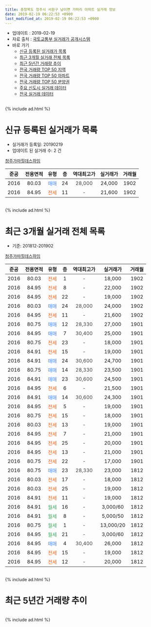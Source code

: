 ```yaml
---
title: 충청북도 청주시 서원구 남이면 가마리 아파트 실거래 정보
date: 2019-02-19 06:22:53 +0900
last_modified_at: 2019-02-19 06:22:53 +0900
---
```


* 업데이트 : 2019-02-19
* 자료 출처 : [국토교통부 실거래가 공개시스템](http://rt.molit.go.kr)
* 바로 가기
    * [신규 등록된 실거래가 목록](#신규-등록된-실거래가-목록)
    * [최근 3개월 실거래 전체 목록](#최근-3개월-실거래-전체-목록)
    * [최근 5년간 거래량 추이](#최근-5년간-거래량-추이)
    * [전국 거래량 TOP 50 지역](https://ayogom.github.io/apt-trade-info/최근-3개월-전국에서-가장-거래가-많이-발생한-지역)
    * [전국 거래량 TOP 50 아파트](https://ayogom.github.io/apt-trade-info/최근-3개월-전국에서-가장-거래가-많이-발생한-아파트)
    * [전국 거래량 TOP 50 분양권](https://ayogom.github.io/apt-trade-info/최근-3개월-전국에서-가장-거래가-많이-발생한-분양권)
    * [주요 신도시 실거래 데이터](https://ayogom.github.io/apt-trade-info/주요-신도시)
    * [전국 실거래 데이터](https://ayogom.github.io/apt-trade-info/전국)
<br>
{% include ad.html %}
<br>

# 신규 등록된 실거래가 목록
* 실거래가 등록일: 20190219
* 업데이트 된 실거래 수: 2 건


[청주가마힐데스하임](https://search.naver.com/search.naver?query=%EC%B6%A9%EC%B2%AD%EB%B6%81%EB%8F%84+%EC%B2%AD%EC%A3%BC%EC%8B%9C+%EC%84%9C%EC%9B%90%EA%B5%AC+%EB%82%A8%EC%9D%B4%EB%A9%B4+%EA%B0%80%EB%A7%88%EB%A6%AC+%EC%B2%AD%EC%A3%BC%EA%B0%80%EB%A7%88%ED%9E%90%EB%8D%B0%EC%8A%A4%ED%95%98%EC%9E%84)

|준공|전용면적|유형|층|역대최고가|실거래가|거래월|
|:---:|:---:|:---:|:---:|:---:|:---:|:---:|
|2016|80.03|<span style="color:#4285f3">매매</span>|24|<span style="color:#444444">28,000</span>|24,000|1902|
|2016|84.95|<span style="color:#ff5a00">전세</span>|11|<span style="color:#444444">-</span>|21,600|1902|


<br>
{% include ad.html %}
<br>

# 최근 3개월 실거래 전체 목록
* 기준: 201812-201902


[청주가마힐데스하임](https://search.naver.com/search.naver?query=%EC%B6%A9%EC%B2%AD%EB%B6%81%EB%8F%84+%EC%B2%AD%EC%A3%BC%EC%8B%9C+%EC%84%9C%EC%9B%90%EA%B5%AC+%EB%82%A8%EC%9D%B4%EB%A9%B4+%EA%B0%80%EB%A7%88%EB%A6%AC+%EC%B2%AD%EC%A3%BC%EA%B0%80%EB%A7%88%ED%9E%90%EB%8D%B0%EC%8A%A4%ED%95%98%EC%9E%84)

|준공|전용면적|유형|층|역대최고가|실거래가|거래월|
|:---:|:---:|:---:|:---:|:---:|:---:|:---:|
|2016|80.03|<span style="color:#ff5a00">전세</span>|1|<span style="color:#444444">-</span>|18,000|1902|
|2016|84.95|<span style="color:#ff5a00">전세</span>|8|<span style="color:#444444">-</span>|22,000|1902|
|2016|84.95|<span style="color:#ff5a00">전세</span>|22|<span style="color:#444444">-</span>|19,000|1902|
|2016|80.03|<span style="color:#4285f3">매매</span>|24|<span style="color:#444444">28,000</span>|24,000|1902|
|2016|84.95|<span style="color:#ff5a00">전세</span>|11|<span style="color:#444444">-</span>|21,600|1902|
|2016|80.75|<span style="color:#4285f3">매매</span>|12|<span style="color:#444444">28,330</span>|27,000|1901|
|2016|84.95|<span style="color:#4285f3">매매</span>|7|<span style="color:#444444">30,400</span>|25,000|1901|
|2016|80.75|<span style="color:#ff5a00">전세</span>|23|<span style="color:#444444">-</span>|18,000|1901|
|2016|84.91|<span style="color:#ff5a00">전세</span>|15|<span style="color:#444444">-</span>|19,000|1901|
|2016|84.91|<span style="color:#4285f3">매매</span>|24|<span style="color:#444444">30,600</span>|24,700|1901|
|2016|80.75|<span style="color:#4285f3">매매</span>|14|<span style="color:#444444">28,330</span>|23,500|1901|
|2016|84.91|<span style="color:#4285f3">매매</span>|23|<span style="color:#444444">30,600</span>|24,500|1901|
|2016|84.95|<span style="color:#ff5a00">전세</span>|6|<span style="color:#444444">-</span>|21,500|1901|
|2016|84.91|<span style="color:#4285f3">매매</span>|14|<span style="color:#444444">30,600</span>|24,300|1901|
|2016|84.95|<span style="color:#ff5a00">전세</span>|5|<span style="color:#444444">-</span>|19,000|1901|
|2016|80.75|<span style="color:#ff5a00">전세</span>|15|<span style="color:#444444">-</span>|18,000|1901|
|2016|80.03|<span style="color:#ff5a00">전세</span>|13|<span style="color:#444444">-</span>|19,000|1901|
|2016|84.95|<span style="color:#ff5a00">전세</span>|7|<span style="color:#444444">-</span>|21,000|1901|
|2016|84.95|<span style="color:#ff5a00">전세</span>|25|<span style="color:#444444">-</span>|20,000|1901|
|2016|84.95|<span style="color:#ff5a00">전세</span>|13|<span style="color:#444444">-</span>|21,000|1901|
|2016|80.75|<span style="color:#ff5a00">전세</span>|22|<span style="color:#444444">-</span>|17,000|1901|
|2016|80.75|<span style="color:#4285f3">매매</span>|23|<span style="color:#444444">28,330</span>|23,000|1812|
|2016|80.03|<span style="color:#ff5a00">전세</span>|17|<span style="color:#444444">-</span>|18,000|1812|
|2016|80.03|<span style="color:#ff5a00">전세</span>|25|<span style="color:#444444">-</span>|19,000|1812|
|2016|84.91|<span style="color:#ff5a00">전세</span>|11|<span style="color:#444444">-</span>|19,000|1812|
|2016|84.91|<span style="color:#34a853">월세</span>|16|<span style="color:#444444">-</span>|3,000/60|1812|
|2016|84.91|<span style="color:#34a853">월세</span>|8|<span style="color:#444444">-</span>|5,000/50|1812|
|2016|80.75|<span style="color:#34a853">월세</span>|1|<span style="color:#444444">-</span>|13,000/20|1812|
|2016|84.95|<span style="color:#34a853">월세</span>|21|<span style="color:#444444">-</span>|3,000/60|1812|
|2016|84.95|<span style="color:#4285f3">매매</span>|4|<span style="color:#444444">30,400</span>|26,000|1812|
|2016|84.95|<span style="color:#ff5a00">전세</span>|15|<span style="color:#444444">-</span>|19,000|1812|
|2016|84.95|<span style="color:#ff5a00">전세</span>|12|<span style="color:#444444">-</span>|20,000|1812|


<br>
{% include ad.html %}
<br>

# 최근 5년간 거래량 추이


<div style="width:100%;">
    <canvas id="deal_progress" height="200"></canvas>
</div>

<script>
new Chart(document.getElementById("deal_progress"), {
    type: 'line',
    data: {
        labels: ['201402','201403','201404','201405','201406','201407','201408','201409','201410','201411','201412','201501','201502','201503','201504','201505','201506','201507','201508','201509','201510','201511','201512','201601','201602','201603','201604','201605','201606','201607','201608','201609','201610','201611','201612','201701','201702','201703','201704','201705','201706','201707','201708','201709','201710','201711','201712','201801','201802','201803','201804','201805','201806','201807','201808','201809','201810','201811','201812','201901','201902'],
        datasets: [{
            label: '매매',
            pointRadius: 1,
            data: [0, 0, 0, 0, 0, 0, 0, 0, 0, 0, 0, 0, 0, 0, 0, 0, 0, 0, 0, 0, 0, 0, 0, 0, 0, 0, 0, 0, 0, 0, 0, 0, 0, 0, 0, 1, 2, 1, 2, 12, 10, 5, 4, 1, 2, 1, 2, 1, 3, 1, 1, 1, 0, 0, 0, 1, 1, 5, 2, 6, 1],
            borderColor: "rgba(255, 201, 14, 1)",
            backgroundColor: "rgba(255, 201, 14, 0.5)",
            fill: false,
            lineTension: 0
        },{
            label: '전월세',
            pointRadius: 1,
            data: [0, 0, 0, 0, 0, 0, 0, 0, 0, 0, 0, 0, 0, 0, 0, 0, 0, 0, 0, 0, 0, 0, 0, 0, 0, 0, 0, 0, 0, 0, 0, 2, 11, 20, 30, 48, 37, 16, 7, 7, 3, 5, 0, 1, 0, 3, 3, 3, 3, 3, 4, 2, 3, 4, 6, 2, 11, 7, 9, 10, 4],
            borderColor: "rgba(0, 141, 185, 1)",
            backgroundColor: "rgba(0, 141, 185, 0.5)",
            fill: false,
            lineTension: 0
        }
        ]
    },
    options: {
        responsive: true,
        title: {
            display: false
        },
        tooltips: {
            mode: 'index',
            intersect: false
        },
        hover: {
            mode: 'nearest',
            intersect: true
        },
        scales: {
            xAxes: [{
                display: true,
                scaleLabel: {
                    display: true,
                    labelString: '년/월'
                }
            }],
            yAxes: [{
                display: true,
                ticks: {
                    suggestedMin: 0,
                },
                scaleLabel: {
                    display: true,
                    labelString: '실거래 수'
                }
            }]
        }
    }
});

</script>


<br>
{% include ad.html %}
<br>

